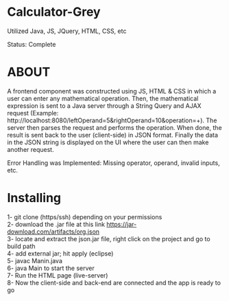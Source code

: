 # Calculator-Grey

Utilized Java, JS, JQuery, HTML, CSS, etc

Status: Complete

# ABOUT

A frontend component was constructed using JS, HTML & CSS in which a user can enter any mathematical operation. Then, the mathematical expression is sent to a Java server through a String Query and AJAX request (Example: http://localhost:8080/leftOperand=5&rightOperand=10&operation=+). The server then parses the request and performs the operation. When done, the result is sent back to the user (client-side) in JSON format. Finally the data in the JSON string is displayed on the UI where the user can then make another request.

Error Handling was Implemented: Missing operator, operand, invalid inputs, etc.

# Installing

1- git clone (https/ssh) depending on your permissions<br>
2- download the .jar file at this link https://jar-download.com/artifacts/org.json<br>
3- locate and extract the json.jar file, right click on the project and go to build path<br> 
4- add external jar; hit apply (eclipse)<br>
5- javac Manin.java<br>
6- java Main to start the server<br>
7- Run the HTML page (live-server)<br>
8- Now the client-side and back-end are connected and the app is ready to go
